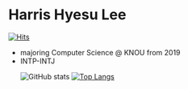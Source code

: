 # Harris Hyesu Lee
[![Hits](https://hits.seeyoufarm.com/api/count/incr/badge.svg?url=https%3A%2F%2Fgithub.com%2FSallyrideauto%2F&count_bg=%23000000&title_bg=%23000000&icon=github.svg&icon_color=%23E7E7E7&title=hits&edge_flat=true)](https://github.com/Sallyrideauto)
* majoring Computer Science @ KNOU from 2019
* INTP-INTJ<p>
![GitHub stats](https://github-readme-stats.vercel.app/api?username=Sallyrideauto&show_icons=true&theme=rose_pine) [![Top Langs](https://github-readme-stats.vercel.app/api/top-langs/?username=Sallyrideauto&langs_count=8)](https://github.com/anuraghazra/github-readme-stats)

